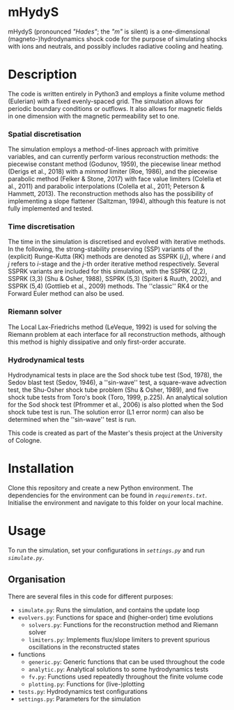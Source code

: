 # mHydyS
mHydyS (pronounced *"Hades"*; the *"m"* is silent) is a one-dimensional (magneto-)hydrodynamics shock code for the purpose of simulating shocks with ions and neutrals, and possibly includes radiative cooling and heating.

# Description
The code is written entirely in Python3 and employs a finite volume method (Eulerian) with a fixed evenly-spaced grid. The simulation allows for periodic boundary conditions or outflows. It also allows for magnetic fields in one dimension with the magnetic permeability set to one.

### Spatial discretisation
The simulation employs a method-of-lines approach with primitive variables, and can currently perform various reconstruction methods: the piecewise constant method (Godunov, 1959), the piecewise linear method (Derigs et al., 2018) with a *minmod* limiter (Roe, 1986), and the piecewise parabolic method (Felker & Stone, 2017) with face value limiters (Colella et al., 2011) and parabolic interpolations (Colella et al., 2011; Peterson & Hammett, 2013). The reconstruction methods also has the possibility of implementing a slope flattener (Saltzman, 1994), although this feature is not fully implemented and tested.

### Time discretisation
The time in the simulation is discretised and evolved with iterative methods. In the following, the strong-stability preserving (SSP) variants of the (explicit) Runge-Kutta (RK) methods are denoted as SSPRK (*i*,*j*), where *i* and *j* refers to *i*-stage and the *j*-th order iterative method respectively. Several SSPRK variants are included for this simulation, with the SSPRK (2,2), SSPRK (3,3) (Shu & Osher, 1988), SSPRK (5,3) (Spiteri & Ruuth, 2002), and SSPRK (5,4) (Gottlieb et al., 2009) methods. The ''classic'' RK4 or the Forward Euler method can also be used.

### Riemann solver
The Local Lax-Friedrichs method (LeVeque, 1992) is used for solving the Riemann problem at each interface for all reconstruction methods, although this method is highly dissipative and only first-order accurate.

### Hydrodynamical tests
Hydrodynamical tests in place are the Sod shock tube test (Sod, 1978), the Sedov blast test (Sedov, 1946), a ''sin-wave'' test, a square-wave advection test, the Shu-Osher shock tube problem (Shu & Osher, 1989), and five shock tube tests from Toro's book (Toro, 1999, p.225). An analytical solution for the Sod shock test (Pfrommer et al., 2006) is also plotted when the Sod shock tube test is run. The solution error (L1 error norm) can also be determined when the ''sin-wave'' test is run.

This code is created as part of the Master's thesis project at the University of Cologne.

# Installation
Clone this repository and create a new Python environment. The dependencies for the environment can be found in *`requirements.txt`*. Initialise the environment and navigate to this folder on your local machine.

# Usage
To run the simulation, set your configurations in *`settings.py`* and run *`simulate.py`*.

## Organisation
There are several files in this code for different purposes:

- `simulate.py`: Runs the simulation, and contains the update loop
- `evolvers.py`: Functions for space and (higher-order) time evolutions
    - `solvers.py`: Functions for the reconstruction method and Riemann solver
    - `limiters.py`: Implements flux/slope limiters to prevent spurious oscillations in the reconstructed states
- functions
    - `generic.py`: Generic functions that can be used throughout the code
    - `analytic.py`: Analytical solutions to some hydrodynamics tests
    - `fv.py`: Functions used repeatedly throughout the finite volume code
    - `plotting.py`: Functions for (live-)plotting
- `tests.py`: Hydrodynamics test configurations
- `settings.py`: Parameters for the simulation
